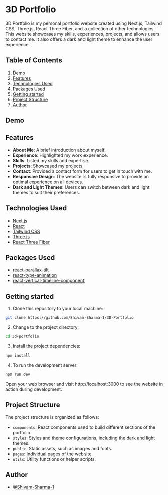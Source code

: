 # 3D Portfolio

3D Portfolio is my personal portfolio website created using Next.js, Tailwind CSS, Three.js, React Three Fiber, and a collection of other technologies. This website showcases my skills, experiences, projects, and allows users to contact me. It also offers a dark and light theme to enhance the user experience.

## Table of Contents

1.  [Demo](#demo)
2.  [Features](#features)
3.  [Technologies Used](#technologies-used)
4.  [Packages Used](#packages-used)
5.  [Getting started](#getting-started)
6.  [Project Structure](#project-structure)
7.  [Author](#author)

## Demo


## Features

-   **About Me**: A brief introduction about myself.
-   **Experience**: Highlighted my work experience.
-   **Skills**: Listed my skills and expertise.
-   **Projects**: Showcased my projects.
-   **Contact**: Provided a contact form for users to get in touch with me.
-   **Responsive Design**: The website is fully responsive to provide an optimal experience on all devices.
-   **Dark and Light Themes**: Users can switch between dark and light themes to suit their preferences.

## Technologies Used

-   [Next.js](https://nextjs.org)
-   [React](https://reactjs.dev)
-   [Tailwind CSS](https://tailwindcss.com)
-   [Three.js](https://threejs.org)
-   [React Three Fiber](https://github.com/pmndrs/react-three-fiber)

## Packages Used

-   [react-parallax-tilt](https://www.npmjs.com/package/react-parallax-tilt)
-   [react-type-animation](https://www.npmjs.com/package/react-type-animation)
-   [react-vertical-timeline-component](https://www.npmjs.com/package/react-vertical-timeline-component)

## Getting started

1. Clone this repository to your local machine:

```bash
git clone https://github.com/Shivam-Sharma-1/3D-Portfolio
```

2. Change to the project directory:

```bash
cd 3d-portfolio
```

3. Install the project dependencies:

```bash
npm install
```

4. To run the development server:

```bash
npm run dev
```

Open your web browser and visit http://localhost:3000 to see the website in action during development.

## Project Structure

The project structure is organized as follows:

-   `components`: React components used to build different sections of the portfolio.
-   `styles`: Styles and theme configurations, including the dark and light themes.
-   `public`: Static assets, such as images and fonts.
-   `pages`: Individual pages of the website.
-   `utils`: Utility functions or helper scripts.

## Author

-   [@Shivam-Sharma-1](https://github.com/Shivam-Sharma-1)
